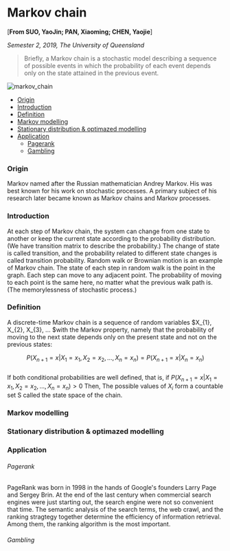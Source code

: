 # Markov chain

[**From SUO, YaoJin; PAN, Xiaoming; CHEN, Yaojie**]

*Semester 2, 2019, The University of Queensland*

> Briefly, a Markov chain is a stochastic model describing a sequence of possible events in which the probability of each event depends only on the state attained in the previous event.

![markov_chain](https://pic4.zhimg.com/80/v2-2372589ce0e3ed1a1211f108693c3cc7_hd.jpg)

* [Origin](#origin)
* [Introduction](#intro)
* [Definition](#definition)
* [Markov modelling](#markov)
* [Stationary distribution & optimazed modelling](#optimazedmodelling)
* [Application](#application)
    - [Pagerank](#pagerank)
    - [Gambling](#gambling)
    
<div id="origin"/>

### Origin

Markov named after the Russian mathematician Andrey Markov. His was best known for his work on stochastic processes. A primary subject of his research later became known as Markov chains and Markov processes.

<div id="intro"/>

### Introduction

At each step of Markov chain, the system can change from one state to another or keep the current state according to the probability distribution. (We have transition matrix to describe the probability.) The change of state is called transition, and the probability related to different state changes is called transition probability. Random walk or Brownian motion is an example of Markov chain. The state of each step in random walk is the point in the graph. Each step can move to any adjacent point. The probability of moving to each point is the same here, no matter what the previous walk path is. (The memorylessness of stochastic process.)

<div id="definition"/>

### Definition

A discrete-time Markov chain is a sequence of random variables $X_{1}, X_{2}, X_{3}, ... $with the Markov property, namely that the probability of moving to the next state depends only on the present state and not on the previous states:

$$
P\left(X_{n+1} = x | X_{1} = x_{1}, X_{2} = x_{2}, ...,X_{n} = x_{n}\right) = P\left(X_{n+1} = x | X_{n} = x_{n}\right)
$$<br>
If both conditional probabilities are well defined, that is, if $P\left(X_{n+1} = x | X_{1} = x_{1}, X_{2} = x_{2}, ...,X_{n} = x_{n}\right)>0$ Then, The possible values of $X_{i}$ form a countable set S called the state space of the chain.

<div id="markov"/>

### Markov modelling


<div id="optimazedmodelling"/>

### Stationary distribution & optimazed modelling

<div id="application"/>

### Application

<div id="pagerank"/>

###### Pagerank

PageRank was born in 1998 in the hands of Google's founders Larry Page and Sergey Brin. At the end of the last century when commercial search engines were just starting out, the search engine were not so convenient that time. The semantic analysis of the search terms, the web crawl, and the ranking stragtegy together determine the efficiency of information retrieval. Among them, the ranking algorithm is the most important.

<div id="gambling"/>

###### Gambling
